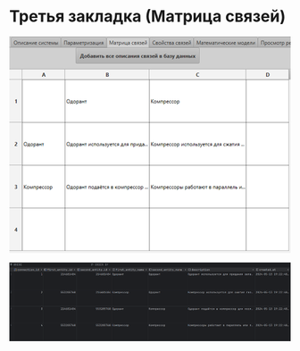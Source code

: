 # **Третья закладка (Матрица связей)**

![img_4.png](images/img_4.png)

![img_5.png](images/img_5.png)